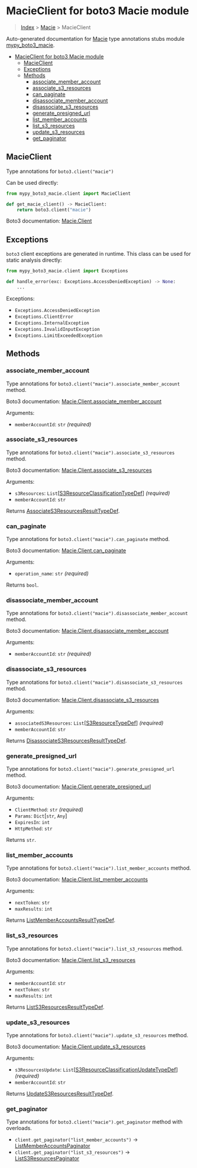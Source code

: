 # MacieClient for boto3 Macie module

> [Index](..) > [Macie](.) > MacieClient

Auto-generated documentation for
[Macie](https://boto3.amazonaws.com/v1/documentation/api/1.17.74/reference/services/macie.html#Macie)
type annotations stubs module
[mypy_boto3_macie](https://pypi.org/project/mypy-boto3-macie/).

- [MacieClient for boto3 Macie module](#macieclient-for-boto3-macie-module)
  - [MacieClient](#macieclient)
  - [Exceptions](#exceptions)
  - [Methods](#methods)
    - [associate_member_account](#associate_member_account)
    - [associate_s3_resources](#associate_s3_resources)
    - [can_paginate](#can_paginate)
    - [disassociate_member_account](#disassociate_member_account)
    - [disassociate_s3_resources](#disassociate_s3_resources)
    - [generate_presigned_url](#generate_presigned_url)
    - [list_member_accounts](#list_member_accounts)
    - [list_s3_resources](#list_s3_resources)
    - [update_s3_resources](#update_s3_resources)
    - [get_paginator](#get_paginator)

## MacieClient

Type annotations for `boto3.client("macie")`

Can be used directly:

```python
from mypy_boto3_macie.client import MacieClient

def get_macie_client() -> MacieClient:
    return boto3.client("macie")
```

Boto3 documentation:
[Macie.Client](https://boto3.amazonaws.com/v1/documentation/api/1.17.74/reference/services/macie.html#Macie.Client)

## Exceptions

`boto3` client exceptions are generated in runtime. This class can be used for
static analysis directly:

```python
from mypy_boto3_macie.client import Exceptions

def handle_error(exc: Exceptions.AccessDeniedException) -> None:
    ...
```

Exceptions:

- `Exceptions.AccessDeniedException`
- `Exceptions.ClientError`
- `Exceptions.InternalException`
- `Exceptions.InvalidInputException`
- `Exceptions.LimitExceededException`

## Methods

### associate_member_account

Type annotations for `boto3.client("macie").associate_member_account` method.

Boto3 documentation:
[Macie.Client.associate_member_account](https://boto3.amazonaws.com/v1/documentation/api/1.17.74/reference/services/macie.html#Macie.Client.associate_member_account)

Arguments:

- `memberAccountId`: `str` *(required)*

### associate_s3_resources

Type annotations for `boto3.client("macie").associate_s3_resources` method.

Boto3 documentation:
[Macie.Client.associate_s3_resources](https://boto3.amazonaws.com/v1/documentation/api/1.17.74/reference/services/macie.html#Macie.Client.associate_s3_resources)

Arguments:

- `s3Resources`:
  `List`\[[S3ResourceClassificationTypeDef](./type_defs.md#s3resourceclassificationtypedef)\]
  *(required)*
- `memberAccountId`: `str`

Returns
[AssociateS3ResourcesResultTypeDef](./type_defs.md#associates3resourcesresulttypedef).

### can_paginate

Type annotations for `boto3.client("macie").can_paginate` method.

Boto3 documentation:
[Macie.Client.can_paginate](https://boto3.amazonaws.com/v1/documentation/api/1.17.74/reference/services/macie.html#Macie.Client.can_paginate)

Arguments:

- `operation_name`: `str` *(required)*

Returns `bool`.

### disassociate_member_account

Type annotations for `boto3.client("macie").disassociate_member_account`
method.

Boto3 documentation:
[Macie.Client.disassociate_member_account](https://boto3.amazonaws.com/v1/documentation/api/1.17.74/reference/services/macie.html#Macie.Client.disassociate_member_account)

Arguments:

- `memberAccountId`: `str` *(required)*

### disassociate_s3_resources

Type annotations for `boto3.client("macie").disassociate_s3_resources` method.

Boto3 documentation:
[Macie.Client.disassociate_s3_resources](https://boto3.amazonaws.com/v1/documentation/api/1.17.74/reference/services/macie.html#Macie.Client.disassociate_s3_resources)

Arguments:

- `associatedS3Resources`:
  `List`\[[S3ResourceTypeDef](./type_defs.md#s3resourcetypedef)\] *(required)*
- `memberAccountId`: `str`

Returns
[DisassociateS3ResourcesResultTypeDef](./type_defs.md#disassociates3resourcesresulttypedef).

### generate_presigned_url

Type annotations for `boto3.client("macie").generate_presigned_url` method.

Boto3 documentation:
[Macie.Client.generate_presigned_url](https://boto3.amazonaws.com/v1/documentation/api/1.17.74/reference/services/macie.html#Macie.Client.generate_presigned_url)

Arguments:

- `ClientMethod`: `str` *(required)*
- `Params`: `Dict`\[`str`, `Any`\]
- `ExpiresIn`: `int`
- `HttpMethod`: `str`

Returns `str`.

### list_member_accounts

Type annotations for `boto3.client("macie").list_member_accounts` method.

Boto3 documentation:
[Macie.Client.list_member_accounts](https://boto3.amazonaws.com/v1/documentation/api/1.17.74/reference/services/macie.html#Macie.Client.list_member_accounts)

Arguments:

- `nextToken`: `str`
- `maxResults`: `int`

Returns
[ListMemberAccountsResultTypeDef](./type_defs.md#listmemberaccountsresulttypedef).

### list_s3_resources

Type annotations for `boto3.client("macie").list_s3_resources` method.

Boto3 documentation:
[Macie.Client.list_s3_resources](https://boto3.amazonaws.com/v1/documentation/api/1.17.74/reference/services/macie.html#Macie.Client.list_s3_resources)

Arguments:

- `memberAccountId`: `str`
- `nextToken`: `str`
- `maxResults`: `int`

Returns
[ListS3ResourcesResultTypeDef](./type_defs.md#lists3resourcesresulttypedef).

### update_s3_resources

Type annotations for `boto3.client("macie").update_s3_resources` method.

Boto3 documentation:
[Macie.Client.update_s3_resources](https://boto3.amazonaws.com/v1/documentation/api/1.17.74/reference/services/macie.html#Macie.Client.update_s3_resources)

Arguments:

- `s3ResourcesUpdate`:
  `List`\[[S3ResourceClassificationUpdateTypeDef](./type_defs.md#s3resourceclassificationupdatetypedef)\]
  *(required)*
- `memberAccountId`: `str`

Returns
[UpdateS3ResourcesResultTypeDef](./type_defs.md#updates3resourcesresulttypedef).

### get_paginator

Type annotations for `boto3.client("macie").get_paginator` method with
overloads.

- `client.get_paginator("list_member_accounts")` ->
  [ListMemberAccountsPaginator](./paginators.md#listmemberaccountspaginator)
- `client.get_paginator("list_s3_resources")` ->
  [ListS3ResourcesPaginator](./paginators.md#lists3resourcespaginator)
